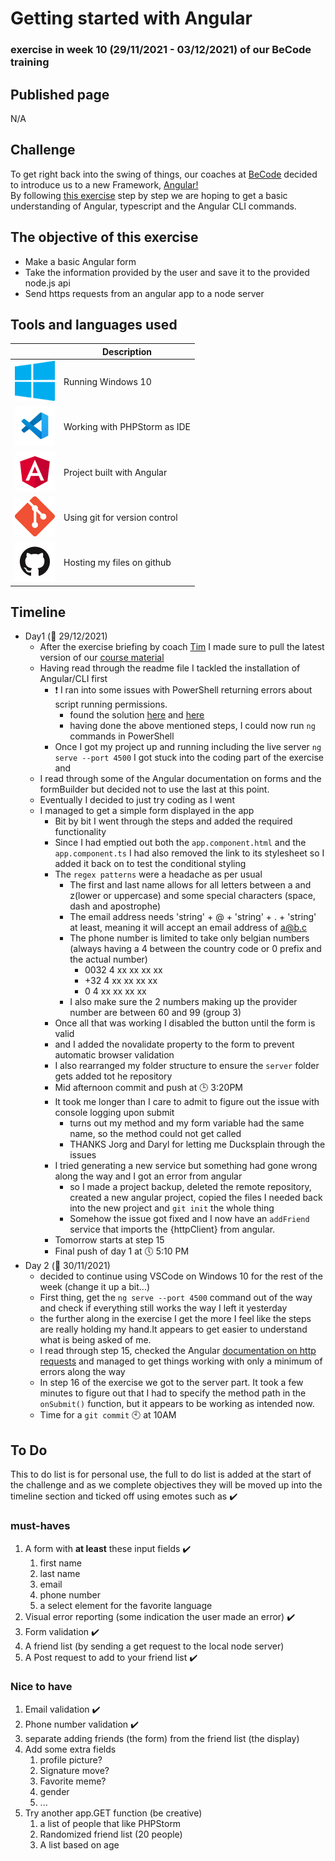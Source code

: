 # Getting started with Angular
### exercise in week 10 (29/11/2021 - 03/12/2021) of our BeCode training
## Published page
N/A
## Challenge
To get right back into the swing of things, our coaches at [BeCode](https://becode.org/) decided to introduce us to a new Framework, [Angular!](https://angular.io/)  
By following [this exercise](https://github.com/becodeorg/ANT-Lamarr-5.34/tree/main/2.The-Hill/angular/intro) step by step we are hoping to get a basic understanding of Angular, typescript and the Angular CLI commands.

## The objective of this exercise

* Make a basic Angular form
* Take the information provided by the user and save it to the provided node.js api
* Send https requests from an angular app to a node server

## Tools and languages used

|  | Description |
| ----------- | ----------- |
| ![windows10](basic-angular-form\src\assets\README\windows10-logo.png) | Running Windows 10 |
| ![vsCode](basic-angular-form\src\assets\README\vscode-logo.png) | Working with PHPStorm as IDE |
| ![Angular](basic-angular-form\src\assets\README\Angular-logo.png) | Project built with Angular |
| ![git](basic-angular-form\src\assets\README\git-logo.png) | Using git for version control |
| ![github](basic-angular-form\src\assets\README\github-logo.png) | Hosting my files on github |

## Timeline
* Day1 (:date: 29/12/2021)
  * After the exercise briefing by coach [Tim](https://github.com/Timmeahj) I made sure to pull the latest version of our [course material](https://github.com/becodeorg/ANT-Lamarr-5.34)
  * Having read through the readme file I tackled the installation of Angular/CLI first
    * :exclamation: I ran into some issues with PowerShell returning errors about script running permissions.
      * found the solution [here](https://stackoverflow.com/questions/58032631/why-powershell-does-not-run-angular-commands) and [here](https://www.javatpoint.com/npm-clear-cache)
      * having done the above mentioned steps, I could now run `ng` commands in PowerShell
    * Once I got my project up and running including the live server `ng serve --port 4500` I got stuck into the coding part of the exercise and
  * I read through some of the Angular documentation on forms and the formBuilder but decided not to use the last at this point.
  * Eventually I decided to just try coding as I went
  * I managed to get a simple form displayed in the app
    * Bit by bit I went through the steps and added the required functionality
    * Since I had emptied out both the `app.component.html` and the `app.component.ts` I had also removed the link to its stylesheet so I added it back on to test the conditional styling
    * The `regex patterns` were a headache as per usual
      * The first and last name allows for all letters between a and z(lower or uppercase) and some special characters (space, dash and apostrophe)
      * The email address needs 'string' + @ + 'string' + . + 'string' at least, meaning it will accept an email address of a@b.c
      * The phone number is limited to take only belgian numbers (always having a 4 between the country code or 0 prefix and the actual number)
        * 0032 4 xx xx xx xx
        * +32 4 xx xx xx xx
        * 0 4 xx xx xx xx
      * I also make sure the 2 numbers making up the provider number are between 60 and 99 (group 3)
    * Once all that was working I disabled the button until the form is valid
    * and I added the novalidate property to the form to prevent automatic browser validation
    * I also rearranged my folder structure to ensure the `server` folder gets added tot he repository
    * Mid afternoon commit and push at :clock3: 3:20PM
    * It took me longer than I care to admit to figure out the issue with console logging upon submit
      * turns out my method and my form variable had the same name, so the method could not get called
      * THANKS Jorg and Daryl for letting me Ducksplain through the issues
    * I tried generating a new service but something had gone wrong along the way and I got an error from angular
      * so I made a project backup, deleted the remote repository, created a new angular project, copied the files I needed back into the new project and `git init` the whole thing
      * Somehow the issue got fixed and I now have an `addFriend` service that imports the {httpClient} from angular.
    * Tomorrow starts at step 15
    * Final push of day 1 at :clock5: 5:10 PM
* Day 2 (:date: 30/11/2021)
  *  decided to continue using VSCode on Windows 10 for the rest of the week (change it up a bit...)
  *  First thing, get the `ng serve --port 4500` command out of the way and check if everything still works the way I left it yesterday
  *  the further along in the exercise I get the more I feel like the steps are really holding my hand.It appears to get easier to understand what is being asked of me.
  *  I read through step 15, checked the Angular [documentation on http requests](https://angular.io/guide/http) and managed to get things working with only a minimum of errors along the way
  *  In step 16 of the exercise we got to the server part. It took a few minutes to figure out that I had to specify the method path in the `onSubmit()` function, but it appears to be working as intended now.
  *  Time for a `git commit` :clock10: at 10AM

## To Do
This to do list is for personal use, the full to do list is added at the start of the challenge and as we complete
objectives they will be moved up into the timeline section and ticked off using emotes such as :heavy_check_mark:

### must-haves
1. A form with **at least** these input fields :heavy_check_mark:
   1. first name
   2. last name
   3. email
   4. phone number
   5. a select element for the favorite language
2. Visual error reporting (some indication the user made an error) :heavy_check_mark:
3. Form validation :heavy_check_mark:
4. A friend list (by sending a get request to the local node server)
5. A Post request to add to your friend list :heavy_check_mark:

### Nice to have
1. Email validation :heavy_check_mark:
2. Phone number validation :heavy_check_mark:
3. separate adding friends (the form) from the friend list (the display)
4. Add some extra fields
   1. profile picture?
   2. Signature move?
   3. Favorite meme?
   4. gender
   5. ...
5. Try another app.GET function (be creative)
   1. a list of people that like PHPStorm
   2. Randomized friend list (20 people)
   3. A list based on age